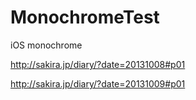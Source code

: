 MonochromeTest
==============

iOS monochrome

http://sakira.jp/diary/?date=20131008#p01

http://sakira.jp/diary/?date=20131009#p01
